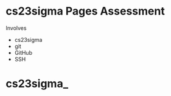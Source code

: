 cs23sigma Pages Assessment
=====================
Involves
* cs23sigma
* git
* GitHub
* SSH
# cs23sigma_
